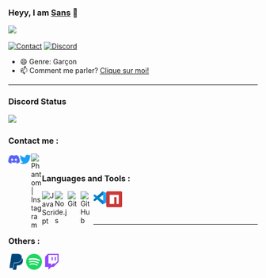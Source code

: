 ### Heyy, I am [Sans](https://dsc.gg/sansserver) 👋
<img src="https://readme-typing-svg.herokuapp.com?color=5BCDEC&center=true&size=22&lines=sltcv;Je+suis+Sans;Regarde+One+Piece"/>

[![Contact](https://img.shields.io/discord/736923536475684974?label=Join%20Server&logo=discord&style=flat-square)](https://dsc.gg/sansserver)
[![Discord](https://img.shields.io/static/v1?label=Sans%230006&color=purple&logo=discord&logoColor=white&message=Contact)](https://dsc.gg/sansserver)

- 😄 Genre: Garçon
- 📫 Comment me parler? [Clique sur moi!](https://dsc.gg/sansserver)

---

### Discord Status
<a href="https://discord.com/users/934171553267056750">
<img height="80px" src="https://discord.c99.nl/widget/theme-2/934171553267056750.png" />
</a>

### Contact me : 

<a href="https://dsc.gg/sansserver">
  <img align="left" alt="Discord" width="23px" src="assets/discord.svg" />
</a>
<a href="https://twitter.com/002_sans">
  <img align="left" alt="Twitter" width="23px" src="assets/twitter.svg" />
</a>


[<img align="left" alt="Phantom | Instagram" width="22px" src="https://image.flaticon.com/icons/png/128/2111/2111463.png" />](https://www.instagram.com/002_sans/)



</br>

### Languages and Tools : 

[<img align="left" alt="JavaScript" width="26px" src="https://cdn4.iconfinder.com/data/icons/logos-and-brands/512/187_Js_logo_logos-128.png" />](https://www.javascript.com/)
<a href="https://www.npmjs.com/~peterthehan"><img alt="npm" height="32" width="32" src="assets/npm.svg"></a>
[<img align="left" alt="Node.js" width="26px" src="https://cdn4.iconfinder.com/data/icons/logos-and-brands/512/233_Node_Js_logo-128.png" />](https://nodejs.org/en/)
[<img align="left" alt="Git" width="26px" src="https://cdn3.iconfinder.com/data/icons/social-media-2169/24/social_media_social_media_logo_git-128.png" />](https://git-scm.com/)
[<img align="left" alt="GitHub" width="26px" src="https://cdn4.iconfinder.com/data/icons/socialcones/508/Github-128.png" />](https://github.com/)
[<img align="left" alt="Visual Studio Code" width="26px" src="https://raw.githubusercontent.com/github/explore/80688e429a7d4ef2fca1e82350fe8e3517d3494d/topics/visual-studio-code/visual-studio-code.png" />](https://code.visualstudio.com/)
<br />
<br />

---

### Others :

  <a href="https://paypal.me/karmalebest"><img alt="PayPal" height="32" width="32" src="assets/paypal.svg"></a>
    <a href="https://open.spotify.com/user/52uz7wqec14uj0u2ldtxjzxcz"><img alt="Spotify" height="32" width="32" src="assets/spotify.svg"></a>
  <a href="https://twitch.tv/codezero_two_"><img alt="Twitch" height="32" width="32" src="assets/twitch.svg"></a>
